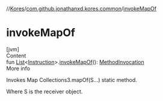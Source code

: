 //[Kores](../index.md)/[com.github.jonathanxd.kores.common](index.md)/[invokeMapOf](invoke-map-of.md)



# invokeMapOf  
[jvm]  
Content  
fun [List](https://kotlinlang.org/api/latest/jvm/stdlib/kotlin.collections/-list/index.html)<[Instruction](../com.github.jonathanxd.kores/-instruction/index.md)>.[invokeMapOf](invoke-map-of.md)(): [MethodInvocation](../com.github.jonathanxd.kores.base/-method-invocation/index.md)  
More info  


Invokes Map Collections3.mapOf(S...) static method.



Where S is the receiver object.

  



